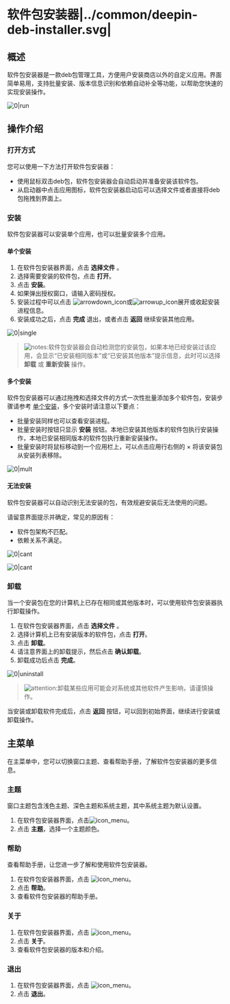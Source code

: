 # 软件包安装器|../common/deepin-deb-installer.svg|

## 概述

软件包安装器是一款deb包管理工具，方便用户安装商店以外的自定义应用。界面简单易用，支持批量安装、版本信息识别和依赖自动补全等功能，以帮助您快速的实现安装操作。

![0|run](jpg/run.png)




## 操作介绍


### 打开方式

您可以使用一下方法打开软件包安装器：

- 使用鼠标双击deb包，软件包安装器会自动启动并准备安装该软件包。
- 从启动器中点击应用图标，软件包安装器启动后可以选择文件或者直接将deb包拖拽到界面上。

### 安装

软件包安装器可以安装单个应用，也可以批量安装多个应用。

#### 单个安装

1.  在软件包安装器界面，点击 **选择文件** 。
2.  选择需要安装的软件包，点击 **打开**。
3.  点击 **安装**。
4.  如果弹出授权窗口，请输入密码授权。
5.  安装过程中可以点击 ![arrowdown_icon](icon/arrowdown_icon.svg)或![arrowup_icon](icon/arrowup_icon.svg)展开或收起安装进程信息。
6.  安装成功之后，点击 **完成** 退出，或者点击 **返回** 继续安装其他应用。

![0|single](jpg/single.png)

>![notes](icon/notes.svg):软件包安装器会自动检测您的安装包，如果本地已经安装过该应用，会显示“已安装相同版本”或“已安装其他版本”提示信息，此时可以选择 **卸载** 或 **重新安装** 操作。




#### 多个安装

软件包安装器可以通过拖拽和选择文件的方式一次性批量添加多个软件包，安装步骤请参考 [单个安装](单个安装)，多个安装时请注意以下要点：

- 批量安装同样也可以查看安装进程。
- 批量安装时按钮只显示 **安装** 按钮。本地已安装其他版本的软件包执行安装操作，本地已安装相同版本的软件包执行重新安装操作。
- 批量安装时将鼠标移动到一个应用栏上，可以点击应用行右侧的 × 将该安装包从安装列表移除。


![0|mult](jpg/multi.png)


#### 无法安装

软件包安装器可以自动识别无法安装的包，有效规避安装后无法使用的问题。

请留意界面提示并确定，常见的原因有：

- 软件包架构不匹配。
- 依赖关系不满足。


![0|cant](jpg/cant1.png)

![0|cant](jpg/cant2.png)


### 卸载

当一个安装包在您的计算机上已存在相同或其他版本时，可以使用软件包安装器执行卸载操作。

1. 在软件包安装器界面，点击 **选择文件** 。
2. 选择计算机上已有安装版本的软件包，点击 **打开**。
3. 点击 **卸载**。
4. 请注意界面上的卸载提示，然后点击 **确认卸载**。
5. 卸载成功后点击 **完成**。

![0|uninstall](jpg/uninstall.png)

> ![attention](icon/attention.svg):卸载某些应用可能会对系统或其他软件产生影响，请谨慎操作。



当安装或卸载软件完成后，点击 **返回** 按钮，可以回到初始界面，继续进行安装或卸载操作。

## 主菜单

在主菜单中，您可以切换窗口主题、查看帮助手册，了解软件包安装器的更多信息。

### 主题

窗口主题包含浅色主题、深色主题和系统主题，其中系统主题为默认设置。

1. 在软件包安装器界面，点击![icon_menu](icon/icon_menu.svg)。
2. 点击 **主题**，选择一个主题颜色。

### 帮助

查看帮助手册，让您进一步了解和使用软件包安装器。

1. 在软件包安装器界面，点击 ![icon_menu](icon/icon_menu.svg)。
2. 点击 **帮助**。
3. 查看软件包安装器的帮助手册。


### 关于

1. 在软件包安装器界面，点击 ![icon_menu](icon/icon_menu.svg)。
2. 点击 **关于**。
3. 查看软件包安装器的版本和介绍。


### 退出

1. 在软件包安装器界面，点击 ![icon_menu](icon/icon_menu.svg)。
2. 点击 **退出**。


